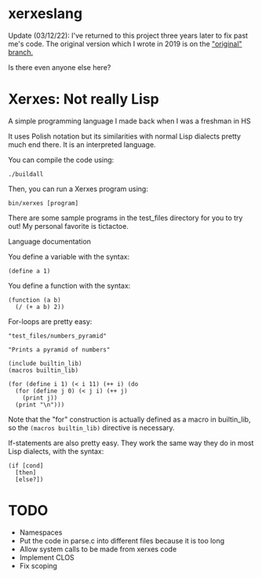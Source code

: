 # xerxeslang
Update (03/12/22): I've returned to this project three years later to fix past me's code. The original version which I wrote in 2019 is on the ["original" branch.](https://github.com/tafaulhaber590/xerxeslang/tree/original)

Is there even anyone else here?


# Xerxes: Not really Lisp
A simple programming language I made back when I was a freshman in HS

It uses Polish notation but its similarities with normal Lisp dialects pretty much end there. It is an interpreted language.

You can compile the code using:
```
./buildall
```

Then, you can run a Xerxes program using:
```
bin/xerxes [program]
```

There are some sample programs in the test_files directory for you to try out! My personal favorite is tictactoe.

Language documentation

You define a variable with the syntax:
```
(define a 1)
```
You define a function with the syntax:
```
(function (a b)
  (/ (+ a b) 2))
```

For-loops are pretty easy:
```
"test_files/numbers_pyramid"

"Prints a pyramid of numbers"

(include builtin_lib)
(macros builtin_lib)

(for (define i 1) (< i 11) (++ i) (do
  (for (define j 0) (< j i) (++ j)
    (print j))
  (print "\n")))
```

Note that the "for" construction is actually defined as a macro in builtin_lib, so the `(macros builtin_lib)` directive is necessary.

If-statements are also pretty easy. They work the same way they do in most Lisp dialects, with the syntax:
```
(if [cond]
  [then]
  [else?])
```

# TODO
+ Namespaces
+ Put the code in parse.c into different files because it is too long
+ Allow system calls to be made from xerxes code
+ Implement CLOS
+ Fix scoping
